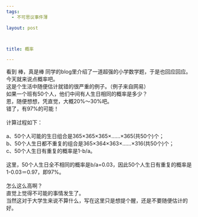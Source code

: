 ```yaml
--- 
tags: 
  - 不可思议事件薄

layout: post



title: 概率

---
```

<div id="msgcns!5F971C000415D85F!332" class="bvMsg">
<div>看到 棒，真是棒 同学的blog里介绍了一道超强的小学数学题，于是也回应回应。</div>
<div>今天就来说点概率吧。</div>
<div>这是个生活中随便估计就错的很严重的例子。（例子来自网易）</div>
<div>如果一个班有50个人，他们中间有人生日相同的概率是多少？</div>
<div>恩，随便想想，凭直觉，大概20%～30%吧。</div>
<div>错了，有97%的可能！</div>
<div> </div>
<div>计算过程如下：</div>
<div> </div>
<div>a、50个人可能的生日组合是365×365×365×……×365(共50个)个；</div>
<div>b、50个人生日都不重复的组合是365×364×363×……×316(共50个)个；</div>
<div>c、50个人生日有重复的概率是1-b/a。</div>
<div> </div>
<div>这里，50个人生日全不相同的概率是b/a=0.03，因此50个人生日有重复的概率是1-0.03＝0.97，即97%。</div>
<div> </div>
<div>怎么这么高啊？</div>
<div>直觉上觉得不可能的事情发生了。</div>
<div>当然这对于大学生来说不算什么，写在这里只是想提个醒，还是不要随便估计的好。</div>
</div>
